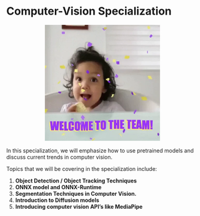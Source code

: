 
# Computer-Vision Specialization

<div align="center">
    <img src="media/welcome.webp" height="60%" width="60%">
  <br>
</div>


In this specialization, we will emphasize how to use pretrained models and discuss current trends in computer vision.

Topics that we will be covering in the specialization include:

1. **Object Detection / Object Tracking Techniques**
2. **ONNX model and ONNX-Runtime**
3. **Segmentation Techniques in Computer Vision.**
4. **Introduction to Diffusion models**
5. **Introducing computer vision API’s like MediaPipe**



